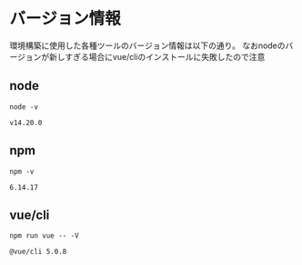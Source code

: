 # バージョン情報

環境構築に使用した各種ツールのバージョン情報は以下の通り。
なおnodeのバージョンが新しすぎる場合にvue/cliのインストールに失敗したので注意

## node

`node -v`

```
v14.20.0
```

## npm

`npm -v`

```
6.14.17
```


## vue/cli

`npm run vue -- -V`

```
@vue/cli 5.0.8
```
